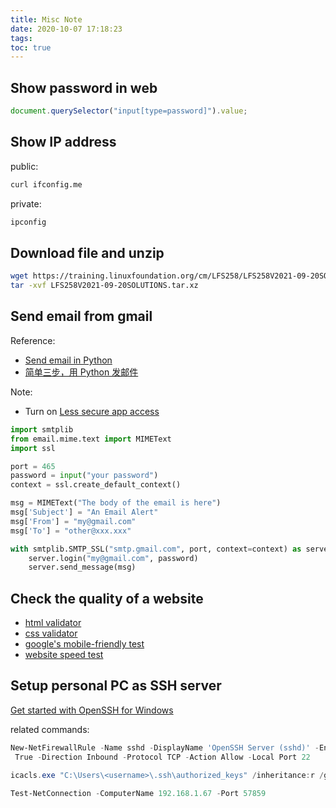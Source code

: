 ```yaml
---
title: Misc Note
date: 2020-10-07 17:18:23
tags:
toc: true
---
```


## Show password in web

```javascript
document.querySelector("input[type=password]").value;
```

## Show IP address

public:
```bash
curl ifconfig.me
```

private:
```bash
ipconfig
```

## Download file and unzip

```bash
wget https://training.linuxfoundation.org/cm/LFS258/LFS258V2021-09-20SOLUTIONS.tar.xz --user=xxx --password=xxx
tar -xvf LFS258V2021-09-20SOLUTIONS.tar.xz
```

## Send email from gmail

Reference:

- [Send email in Python](https://julien.danjou.info/sending-emails-in-python-tutorial-code-examples/)
- [简单三步，用 Python 发邮件](https://zhuanlan.zhihu.com/p/24180606)

Note:

- Turn on [Less secure app access](https://myaccount.google.com/lesssecureapps)

```python
import smtplib
from email.mime.text import MIMEText
import ssl

port = 465
password = input("your password")
context = ssl.create_default_context()

msg = MIMEText("The body of the email is here")
msg['Subject'] = "An Email Alert"
msg['From'] = "my@gmail.com"
msg['To'] = "other@xxx.xxx"

with smtplib.SMTP_SSL("smtp.gmail.com", port, context=context) as server:
    server.login("my@gmail.com", password)
    server.send_message(msg)
```

## Check the quality of a website

- [html validator](https://validator.w3.org/)
- [css validator](https://jigsaw.w3.org/css-validator/)
- [google's mobile-friendly test](https://search.google.com/test/mobile-friendly)
- [website speed test](https://tools.pingdom.com/)


## Setup personal PC as SSH server

[Get started with OpenSSH for Windows
](https://learn.microsoft.com/en-us/windows-server/administration/openssh/openssh_install_firstuse?tabs=powershell&pivots=windows-server-2022)

related commands:

```ps1
New-NetFirewallRule -Name sshd -DisplayName 'OpenSSH Server (sshd)' -Enabled
 True -Direction Inbound -Protocol TCP -Action Allow -Local Port 22
```

```ps1
icacls.exe "C:\Users\<username>\.ssh\authorized_keys" /inheritance:r /grant "Administrators:F" /grant "SYSTEM:F"
```

```ps1
Test-NetConnection -ComputerName 192.168.1.67 -Port 57859
```
